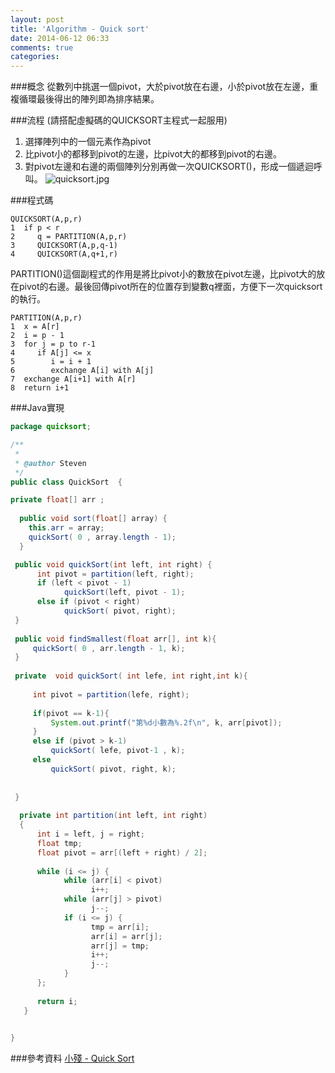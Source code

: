 ```yaml
---
layout: post
title: 'Algorithm - Quick sort'
date: 2014-06-12 06:33
comments: true
categories: 
---
```

###概念
從數列中挑選一個pivot，大於pivot放在右邊，小於pivot放在左邊，重複循環最後得出的陣列即為排序結果。

###流程
(請搭配虛擬碼的QUICKSORT主程式一起服用)
1. 選擇陣列中的一個元素作為pivot
2. 比pivot小的都移到pivot的左邊，比pivot大的都移到pivot的右邊。
3. 對pivot左邊和右邊的兩個陣列分別再做一次QUICKSORT()，形成一個遞迴呼叫。
![quicksort.jpg](http://user-image.logdown.io/user/6141/blog/6148/post/205864/WGqApmAOSfylxMIEmhql_quicksort.jpg)


###程式碼
```
QUICKSORT(A,p,r)
1  if p < r
2     q = PARTITION(A,p,r)
3     QUICKSORT(A,p,q-1)
4     QUICKSORT(A,q+1,r)
```
PARTITION()這個副程式的作用是將比pivot小的數放在pivot左邊，比pivot大的放在pivot的右邊。最後回傳pivot所在的位置存到變數q裡面，方便下一次quicksort的執行。
```
PARTITION(A,p,r)
1  x = A[r]
2  i = p - 1
3  for j = p to r-1
4     if A[j] <= x
5        i = i + 1
6        exchange A[i] with A[j]
7  exchange A[i+1] with A[r]
8  return i+1
```
###Java實現
```java
package quicksort;

/**
 *
 * @author Steven
 */
public class QuickSort  {

private float[] arr ;
    
  public void sort(float[] array) {
    this.arr = array;
    quickSort( 0 , array.length - 1);
  }

 public void quickSort(int left, int right) {
      int pivot = partition(left, right);
      if (left < pivot - 1)
            quickSort(left, pivot - 1);
      else if (pivot < right)
            quickSort( pivot, right);
 }
 
 public void findSmallest(float arr[], int k){
     quickSort( 0 , arr.length - 1, k);
 }
 
 private  void quickSort( int lefe, int right,int k){
      
     int pivot = partition(lefe, right); 
         
     if(pivot == k-1){
         System.out.printf("第%d小數為%.2f\n", k, arr[pivot]);
     }
     else if (pivot > k-1)
         quickSort( lefe, pivot-1 , k);
     else
         quickSort( pivot, right, k);
      
     
 }
  
  private int partition(int left, int right)
  {
      int i = left, j = right;
      float tmp;
      float pivot = arr[(left + right) / 2];
     
      while (i <= j) {
            while (arr[i] < pivot)
                  i++;
            while (arr[j] > pivot)
                  j--;
            if (i <= j) {
                  tmp = arr[i];
                  arr[i] = arr[j];
                  arr[j] = tmp;
                  i++;
                  j--;
            }
      };
     
      return i;
   }
 

} 
```
###參考資料
[小殘 - Quick Sort](http://emn178.pixnet.net/blog/post/88613503-%E5%BF%AB%E9%80%9F%E6%8E%92%E5%BA%8F%E6%B3%95(quick-sort))
